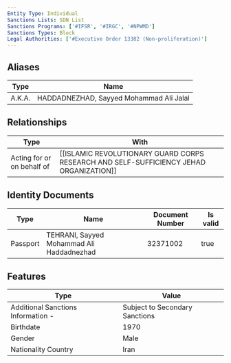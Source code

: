 ```yaml
---
Entity Type: Individual
Sanctions Lists: SDN List
Sanctions Programs: ['#IFSR', '#IRGC', '#NPWMD']
Sanctions Types: Block
Legal Authorities: ['#Executive Order 13382 (Non-proliferation)']
---
```


## Aliases
| Type  | Name      | 
|-------|-----------|
| A.K.A. | HADDADNEZHAD, Sayyed Mohammad Ali Jalal |

## Relationships
| Type  | With      | 
|-------|-----------|
| Acting for or on behalf of | [[ISLAMIC REVOLUTIONARY GUARD CORPS RESEARCH AND SELF-SUFFICIENCY JEHAD ORGANIZATION]] |

## Identity Documents
| Type  | Name      | Document Number | Is valid |
|-------|-----------|-----------------|----------|
| Passport | TEHRANI, Sayyed Mohammad Ali Haddadnezhad | 32371002 | true |

## Features
| Type  | Value      |
|-------|------------|
| Additional Sanctions Information - | Subject to Secondary Sanctions |
| Birthdate | 1970 |
| Gender | Male |
| Nationality Country | Iran |
